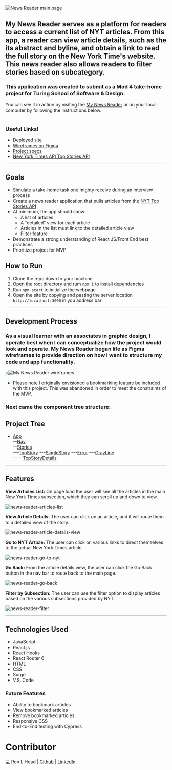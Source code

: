 ![News Reader main page](https://user-images.githubusercontent.com/92322028/172988642-6caa78bf-e5e0-4672-90ba-41cb27ca7445.JPG)

## My News Reader serves as a platform for readers to access a current list of NYT articles. From this app, a reader can view article details, such as the its abstract and byline, and obtain a link to read the full story on the New York Time's website. This news reader also allows readers to filter stories based on subcategory.

### This application was created to submit as a Mod 4 take-home project for Turing School of Software & Design. 
You can see it in action by visiting the [My News Reader](https://rlh-news-reader.surge.sh/) or on your local computer by following the instructions below. <br><br>

### Useful Links!
- [Deployed site](https://rlh-news-reader.surge.sh/)
- [Wireframes on Figma](https://www.figma.com/file/USpu8q4tWvsvmnaCxpUelQ/rlh-news-reader-wireframe?node-id=0%3A1)
- [Project specs](https://mod4.turing.edu/projects/take_home/take_home_fe)
- [New York Times API Top Stories API](https://developer.nytimes.com/docs/top-stories-product/1/overview)

* * *

## Goals

- Simulate a take-home task one mighty receive during an interview process
- Create a news reader application that pulls articles from the [NYT Top Stories API](https://developer.nytimes.com/docs/top-stories-product/1/overview)
- At minimum, the app should show:
  - A list of articles
  - A “detailed” view for each article
  - Articles in the list must link to the detailed article view
  - Filter feature
- Demonstrate a strong understanding of React JS/Front End best practices
- Prioritize project for MVP

## How to Run

1. Clone the repo down to your machine
2. Open the root directory and rum `npm i` to install dependencies
3. Run `npm start` to initialize the webpage
4. Open the site by copying and pasting the server location `http://localhost:3000` in you address bar

* * *

## Development Process

### As a visual learner with an associates in graphic design, I operate best when I can conceptualize how the project would look and operate. My News Reader began life as Figma wireframes to provide direction on how I want to structure my code and app functionality.

ç![My News Reader wireframes](https://user-images.githubusercontent.com/92322028/172990875-48993749-a3c6-4125-8260-f769c5670b51.JPG)

* Please note I originally envisioned a bookmarking feature be included with this project. This was abandoned in order to meet the constraints of the MVP.

### Next came the component tree structure:

## Project Tree
* [App](src/components/App)<br>
--[Nav](src/components/Nav)<br>
--[Stories](src/components/Stories)<br>
  ---[TopStory](src/components/TopStory) ---[SingleStory](src/components/SingleStory) ---[Error](src/components/Error)  ---[GrayLine](src/components/GrayLine)<br>
    -----[TopStoryDetails](src/components/TopStoryDetails)

* * *

## Features

**View Articles List:**
On page load the user will see all the articles in the main New York Times subsection, which they can scroll up and down to view.

![news-reader-articles-list](https://user-images.githubusercontent.com/92322028/172993688-3902befd-2a95-452e-926e-1854a36f6604.gif)

**View Article Details:**
The user can click on an article, and it will route them to a detailed view of the story.

![news-reader-article-details-view](https://user-images.githubusercontent.com/92322028/172994720-b32903d2-445d-4321-b4ae-62f5d59165af.gif)

**Go to NYT Article:**
The user can click on various links to direct themselves to the actual New York Times article.

![news-reader-go-to-nyt](https://user-images.githubusercontent.com/92322028/172995525-b244ac0c-077c-4749-9d74-61612ae5536a.gif)

**Go Back:**
From the article details view, the user can click the Go Back button in the nav bar to route back to the main page.

![news-reader-go-back](https://user-images.githubusercontent.com/92322028/172995058-66d2424c-dd39-4f92-8135-bf94d191c8d5.gif)

**Filter by Subsection:**
The user can use the filter option to display articles based on the various subsections provided by NYT.

![news-reader-filter](https://user-images.githubusercontent.com/92322028/172995824-007c47f3-3a7f-47f3-8608-1a578b902cec.gif)

* * * 

## Technologies Used

- JavaScript
- React.js
- React Hooks
- React Router 6
- HTML
- CSS
- Surge
- V.S. Code


### Future Features

- Ability to bookmark articles
- View bookmarked articles
- Remove bookmarked articles
- Responsive CSS
- End-to-End testing with Cypress

# Contributor
💻 Ron L Head |  [Github](https://github.com/RonLHead)  |  [LinkedIn](https://www.linkedin.com/in/ronlhead/)

